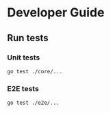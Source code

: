 # Developer Guide

## Run tests

### Unit tests
```
go test ./core/...
```

### E2E tests
```
go test ./e2e/...
```
